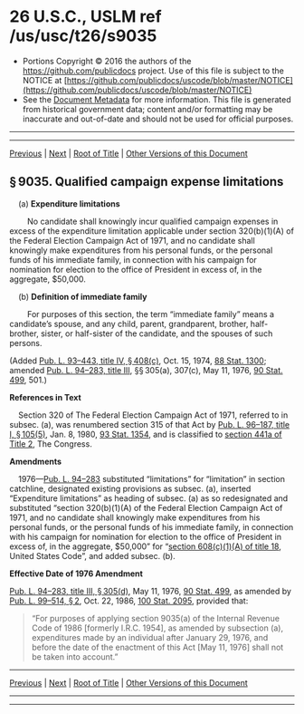 ---
---

# 26 U.S.C., USLM ref /us/usc/t26/s9035

* Portions Copyright © 2016 the authors of the https://github.com/publicdocs project.
  Use of this file is subject to the NOTICE at [https://github.com/publicdocs/uscode/blob/master/NOTICE](https://github.com/publicdocs/uscode/blob/master/NOTICE)
* See the [Document Metadata](././../../../../..//README.md) for more information.
  This file is generated from historical government data; content and/or formatting may be inaccurate and out-of-date and should not be used for official purposes.

----------
----------

[Previous](./../../../../..//us/usc/t26/stH/ch96/m__us_usc_t26_s9034.md) | [Next](./../../../../..//us/usc/t26/stH/ch96/m__us_usc_t26_s9036.md) | [Root of Title](./../../../../../) | [Other Versions of this Document](https://publicdocs.github.io/go/links?ns=uslm&ref=%2Fus%2Fusc%2Ft26%2Fs9035)

## § 9035. Qualified campaign expense limitations

    (a) __Expenditure limitations__ 

        No candidate shall knowingly incur qualified campaign expenses in excess of the expenditure limitation applicable under section 320(b)(1)(A) of the Federal Election Campaign Act of 1971, and no candidate shall knowingly make expenditures from his personal funds, or the personal funds of his immediate family, in connection with his campaign for nomination for election to the office of President in excess of, in the aggregate, $50,000.

    (b) __Definition of immediate family__ 

        For purposes of this section, the term “immediate family” means a candidate’s spouse, and any child, parent, grandparent, brother, half-brother, sister, or half-sister of the candidate, and the spouses of such persons.

(Added [Pub. L. 93–443, title IV, § 408(c)][/us/pl/93/443/s408/c], Oct. 15, 1974, [88 Stat. 1300][/us/stat/88/1300]; amended [Pub. L. 94–283, title III][/us/pl/94/283], §§ 305(a), 307(c), May 11, 1976, [90 Stat. 499][/us/stat/90/499], 501.)

 __References in Text__ 

    Section 320 of The Federal Election Campaign Act of 1971, referred to in subsec. (a), was renumbered section 315 of that Act by [Pub. L. 96–187, title I, § 105(5)][/us/pl/96/187/s105/5], Jan. 8, 1980, [93 Stat. 1354][/us/stat/93/1354], and is classified to [section 441a of Title 2][/us/usc/t2/s441a], The Congress.

 __Amendments__ 

    1976—[Pub. L. 94–283][/us/pl/94/283] substituted “limitations” for “limitation” in section catchline, designated existing provisions as subsec. (a), inserted “Expenditure limitations” as heading of subsec. (a) as so redesignated and substituted “section 320(b)(1)(A) of the Federal Election Campaign Act of 1971, and no candidate shall knowingly make expenditures from his personal funds, or the personal funds of his immediate family, in connection with his campaign for nomination for election to the office of President in excess of, in the aggregate, $50,000” for “[section 608(c)(1)(A) of title 18][/us/usc/t18/s608/c/1/A], United States Code”, and added subsec. (b).

 __Effective Date of 1976 Amendment__ 

[Pub. L. 94–283, title III, § 305(d)][/us/pl/94/283/s305/d], May 11, 1976, [90 Stat. 499][/us/stat/90/499], as amended by [Pub. L. 99–514, § 2][/us/pl/99/514/s2], Oct. 22, 1986, [100 Stat. 2095][/us/stat/100/2095], provided that: 

> “For purposes of applying section 9035(a) of the Internal Revenue Code of 1986 \[formerly I.R.C. 1954\], as amended by subsection (a), expenditures made by an individual after January 29, 1976, and before the date of the enactment of this Act \[May 11, 1976\] shall not be taken into account.”

----------

[Previous](./../../../../..//us/usc/t26/stH/ch96/m__us_usc_t26_s9034.md) | [Next](./../../../../..//us/usc/t26/stH/ch96/m__us_usc_t26_s9036.md) | [Root of Title](./../../../../../) | [Other Versions of this Document](https://publicdocs.github.io/go/links?ns=uslm&ref=%2Fus%2Fusc%2Ft26%2Fs9035)

----------
----------

[/us/pl/93/443/s408/c]: https://publicdocs.github.io/go/links?ns=uslm&ref=%2Fus%2Fpl%2F93%2F443%2Fs408%2Fc
[/us/stat/88/1300]: https://publicdocs.github.io/go/links?ns=uslm&ref=%2Fus%2Fstat%2F88%2F1300
[/us/pl/94/283]: https://publicdocs.github.io/go/links?ns=uslm&ref=%2Fus%2Fpl%2F94%2F283
[/us/stat/90/499]: https://publicdocs.github.io/go/links?ns=uslm&ref=%2Fus%2Fstat%2F90%2F499
[/us/pl/96/187/s105/5]: https://publicdocs.github.io/go/links?ns=uslm&ref=%2Fus%2Fpl%2F96%2F187%2Fs105%2F5
[/us/stat/93/1354]: https://publicdocs.github.io/go/links?ns=uslm&ref=%2Fus%2Fstat%2F93%2F1354
[/us/usc/t2/s441a]: https://publicdocs.github.io/go/links?ns=uslm&ref=%2Fus%2Fusc%2Ft2%2Fs441a
[/us/pl/94/283]: https://publicdocs.github.io/go/links?ns=uslm&ref=%2Fus%2Fpl%2F94%2F283
[/us/usc/t18/s608/c/1/A]: https://publicdocs.github.io/go/links?ns=uslm&ref=%2Fus%2Fusc%2Ft18%2Fs608%2Fc%2F1%2FA
[/us/pl/94/283/s305/d]: https://publicdocs.github.io/go/links?ns=uslm&ref=%2Fus%2Fpl%2F94%2F283%2Fs305%2Fd
[/us/stat/90/499]: https://publicdocs.github.io/go/links?ns=uslm&ref=%2Fus%2Fstat%2F90%2F499
[/us/pl/99/514/s2]: https://publicdocs.github.io/go/links?ns=uslm&ref=%2Fus%2Fpl%2F99%2F514%2Fs2
[/us/stat/100/2095]: https://publicdocs.github.io/go/links?ns=uslm&ref=%2Fus%2Fstat%2F100%2F2095


